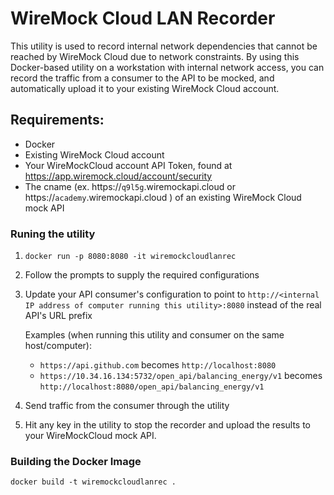 # WireMock Cloud LAN Recorder
This utility is used to record internal network dependencies that cannot be reached by WireMock Cloud due to network constraints.  By using this Docker-based utility on a workstation with internal network access, you can record the traffic from a consumer to the API to be mocked, and automatically upload it to your existing WireMock Cloud account.

## Requirements:
- Docker
- Existing WireMock Cloud account
- Your WireMockCloud account API Token, found at <https://app.wiremock.cloud/account/security>
- The cname (ex. https://`q9l5g`.wiremockapi.cloud or https://`academy`.wiremockapi.cloud ) of an existing WireMock Cloud mock API

### Runing the utility
1. `docker run -p 8080:8080 -it wiremockcloudlanrec`
2. Follow the prompts to supply the required configurations
3. Update your API consumer's configuration to point to `http://<internal IP address of computer running this utility>:8080` instead of the real API's URL prefix

   Examples (when running this utility and consumer on the same host/computer):
   - `https://api.github.com` becomes `http://localhost:8080`
   - `https://10.34.16.134:5732/open_api/balancing_energy/v1` becomes `http://localhost:8080/open_api/balancing_energy/v1`

4. Send traffic from the consumer through the utility
5. Hit any key in the utility to stop the recorder and upload the results to your WireMockCloud mock API.

### Building the Docker Image
`docker build -t wiremockcloudlanrec .`
